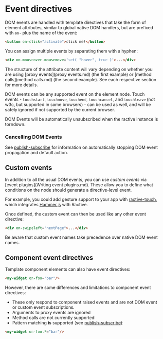 # Event directives


DOM events are handled with template directives that take the form of element attributes, similar to global native DOM handlers, but are prefixed with `on-` plus the name of the event:

```html
<button on-click="activate">click me!</button>
```

You can assign multiple events by separating them with a hyphen:

```html
<div on-mouseover-mousemove='set( "hover", true )'>...</div>
```
The structure of the attribute content will vary depending on whether you are using [proxy events](proxy events.md) (the first example) or [method calls](method calls.md) (the second example). See each respective section for more details.

DOM events can be any supported event on the element node. Touch events - `touchstart`, `touchmove`, `touchend`, `touchcancel`, and `touchleave` (not w3c, but supported in some browsers) - can be used as well, and will be safely ignored if not supported by the current browser.

DOM Events will be automatically unsubscribed when the ractive instance is torndown.

### Cancelling DOM Events

See [publish-subscribe](Publish-subscribe.md#cancelling-dom-events) for information on automatically stopping DOM event propagation and default action.

## Custom events

In addition to all the usual DOM events, you can use *custom events* via [event plugins](Writing event plugins.md). These allow you to define what conditions on the node should generate a directive-level event.

For example, you could add gesture support to your app with [ractive-touch](https://github.com/rstacruz/ractive-touch), which integrates [Hammer.js](http://hammerjs.github.io/) with Ractive.

Once defined, the custom event can then be used like any other event directive:

```html
<div on-swipeleft="nextPage">...</div>
```
Be aware that custom event names take precedence over native DOM event names.

## Component event directives

Template component elements can also have event directives:

```html
<my-widget on-foo="bar"/>
```

However, there are some differences and limitations to component event directives:

* These only respond to component raised events and are not DOM event or custom event subscriptions.
* Arguments to proxy events are ignored
* Method calls are not currently supported
* Pattern matching __is__ supported (see [publish-subscribe](publish-subscribe.md#multiple-events-and-pattern-matching)):
```html
<my-widget on-foo.*="bar"/>
```
